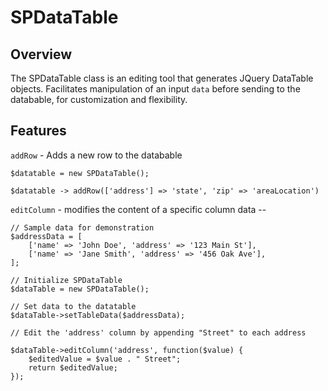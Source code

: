 # SPDataTable

## Overview

The SPDataTable class is an editing tool that generates JQuery DataTable objects. Facilitates manipulation of an input  ``` data ```  before sending to the databable, for customization and flexibility. 


## Features

```addRow``` - Adds a new row to the databable

    $datatable = new SPDataTable();
    
    $datatable -> addRow(['address'] => 'state', 'zip' => 'areaLocation')


```editColumn``` - modifies the content of a specific column data --

    // Sample data for demonstration
    $addressData = [
        ['name' => 'John Doe', 'address' => '123 Main St'],
        ['name' => 'Jane Smith', 'address' => '456 Oak Ave'],
    ];

    // Initialize SPDataTable
    $dataTable = new SPDataTable();

    // Set data to the datatable
    $dataTable->setTableData($addressData);

    // Edit the 'address' column by appending "Street" to each address

    $dataTable->editColumn('address', function($value) {
        $editedValue = $value . " Street";
        return $editedValue;
    });


